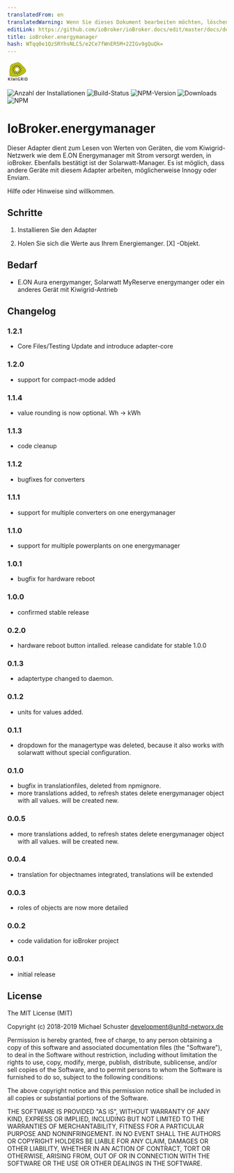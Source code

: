 ```yaml
---
translatedFrom: en
translatedWarning: Wenn Sie dieses Dokument bearbeiten möchten, löschen Sie bitte das Feld "translationsFrom". Andernfalls wird dieses Dokument automatisch erneut übersetzt
editLink: https://github.com/ioBroker/ioBroker.docs/edit/master/docs/de/adapterref/iobroker.energymanager/README.md
title: ioBroker.energymanager
hash: WTqq0e1QzSRYhsNLC5/e2Ce7fWnER5M+2ZIGv9gQuQk=
---
```

![Logo](../../../en/adapterref/iobroker.energymanager/admin/energymanager.png)

![Anzahl der Installationen](http://iobroker.live/badges/energymanager-stable.svg)
![Build-Status](https://api.travis-ci.org/unltdnetworx/ioBroker.energymanager.svg?branch=master)
![NPM-Version](https://img.shields.io/npm/v/iobroker.energymanager.svg)
![Downloads](https://img.shields.io/npm/dm/iobroker.energymanager.svg)
![NPM](https://nodei.co/npm/iobroker.energymanager.png?downloads=true)

# IoBroker.energymanager
Dieser Adapter dient zum Lesen von Werten von Geräten, die vom Kiwigrid-Netzwerk wie dem E.ON Energymanager mit Strom versorgt werden, in ioBroker. Ebenfalls bestätigt ist der Solarwatt-Manager. Es ist möglich, dass andere Geräte mit diesem Adapter arbeiten, möglicherweise Innogy oder Enviam.

Hilfe oder Hinweise sind willkommen.

## Schritte
1. Installieren Sie den Adapter

2. Holen Sie sich die Werte aus Ihrem Energiemanger. [X] -Objekt.

## Bedarf
* E.ON Aura energymanger, Solarwatt MyReserve energymanger oder ein anderes Gerät mit Kiwigrid-Antrieb

## Changelog

### 1.2.1
* Core Files/Testing Update and introduce adapter-core

### 1.2.0
* support for compact-mode added

### 1.1.4
* value rounding is now optional. Wh -> kWh

### 1.1.3
* code cleanup

### 1.1.2
* bugfixes for converters

### 1.1.1
* support for multiple converters on one energymanager

### 1.1.0
* support for multiple powerplants on one energymanager

### 1.0.1
* bugfix for hardware reboot

### 1.0.0
* confirmed stable release

### 0.2.0
* hardware reboot button intalled. release candidate for stable 1.0.0

### 0.1.3
* adaptertype changed to daemon.

### 0.1.2
* units for values added.

### 0.1.1
* dropdown for the managertype was deleted, because it also works with solarwatt without special configuration.

### 0.1.0
* bugfix in translationfiles, deleted from npmignore.
* more translations added, to refresh states delete energymanager object with all values. will be created new.

### 0.0.5
* more translations added, to refresh states delete energymanager object with all values. will be created new.

### 0.0.4
* translation for objectnames integrated, translations will be extended

### 0.0.3
* roles of objects are now more detailed

### 0.0.2
* code validation for ioBroker project

### 0.0.1
* initial release

## License
The MIT License (MIT)

Copyright (c) 2018-2019 Michael Schuster <development@unltd-networx.de>

Permission is hereby granted, free of charge, to any person obtaining a copy
of this software and associated documentation files (the "Software"), to deal
in the Software without restriction, including without limitation the rights
to use, copy, modify, merge, publish, distribute, sublicense, and/or sell
copies of the Software, and to permit persons to whom the Software is
furnished to do so, subject to the following conditions:

The above copyright notice and this permission notice shall be included in
all copies or substantial portions of the Software.

THE SOFTWARE IS PROVIDED "AS IS", WITHOUT WARRANTY OF ANY KIND, EXPRESS OR
IMPLIED, INCLUDING BUT NOT LIMITED TO THE WARRANTIES OF MERCHANTABILITY,
FITNESS FOR A PARTICULAR PURPOSE AND NONINFRINGEMENT. IN NO EVENT SHALL THE
AUTHORS OR COPYRIGHT HOLDERS BE LIABLE FOR ANY CLAIM, DAMAGES OR OTHER
LIABILITY, WHETHER IN AN ACTION OF CONTRACT, TORT OR OTHERWISE, ARISING FROM,
OUT OF OR IN CONNECTION WITH THE SOFTWARE OR THE USE OR OTHER DEALINGS IN
THE SOFTWARE.